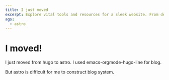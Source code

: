 ```yaml
---
title: I just moved
excerpt: Explore vital tools and resources for a sleek website. From design to functionality, our guide elevates your online presence.
ags:
  - astro
---
```


# I moved!

I just moved from hugo to astro.
I used emacs-orgmode-hugo-line for blog.

But astro is difficult for me to construct blog system.
